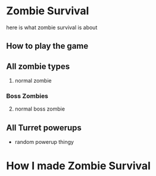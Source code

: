 # **Zombie Survival**

here is what zombie survival is about

## How to play the game

## All **zombie** types

1. normal zombie

### **Boss Zombies**

2. normal boss zombie

## All **Turret powerups**

- random powerup thingy

# How I made **Zombie Survival**